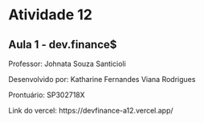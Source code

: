 # Atividade 12
## Aula 1 -  dev.finance$

<p>Professor: Johnata Souza Santicioli</p>
<p>Desenvolvido por: Katharine Fernandes Viana Rodrigues</p>
<p>Prontuário: SP302718X</p>
<p>Link do vercel: https://devfinance-a12.vercel.app/</p>
